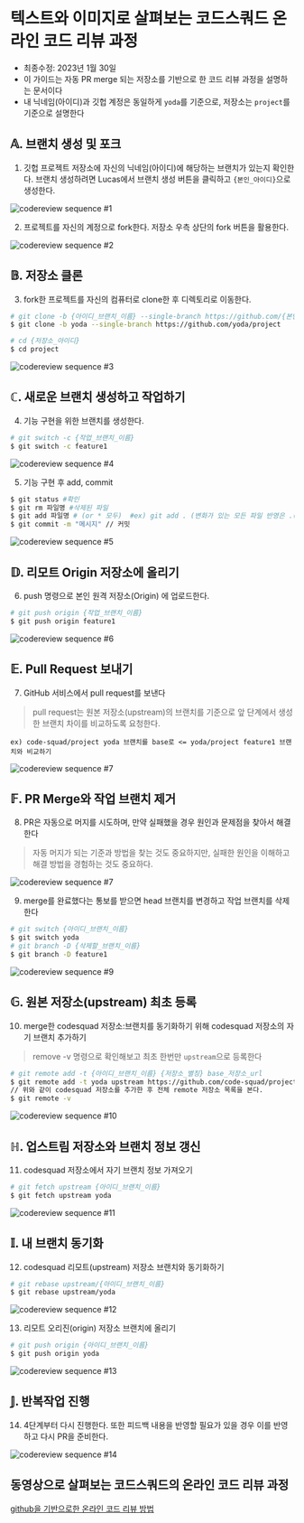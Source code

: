 # 텍스트와 이미지로 살펴보는 코드스쿼드 온라인 코드 리뷰 과정 

- 최종수정: 2023년 1월 30일
- 이 가이드는 자동 PR merge 되는 저장소를 기반으로 한 코드 리뷰 과정을 설명하는 문서이다
- 내 닉네임(아이디)과 깃헙 계정은 동일하게 `yoda`를 기준으로, 저장소는 `project`를 기준으로 설명한다

## 𝔸. 브랜치 생성 및 포크

1. 깃헙 프로젝트 저장소에 자신의 닉네임(아이디)에 해당하는 브랜치가 있는지 확인한다. 
브랜치 생성하려면 Lucas에서 브랜치 생성 버튼을 클릭하고 `{본인_아이디}`으로 생성한다.

![codereview sequence #1](../Sequence/CodeReviewSequence_01.png)


2. 프로젝트를 자신의 계정으로 fork한다. 저장소 우측 상단의 fork 버튼을 활용한다.

![codereview sequence #2](../Sequence/CodeReviewSequence_02.png)

## 𝔹. 저장소 클론

3. fork한 프로젝트를 자신의 컴퓨터로 clone한 후 디렉토리로 이동한다.

```bash
# git clone -b {아이디_브랜치_이름} --single-branch https://github.com/{본인_아이디}/{저장소 아이디}
$ git clone -b yoda --single-branch https://github.com/yoda/project
```

```bash
# cd {저장소_아이디}
$ cd project
```

![codereview sequence #3](../Sequence/CodeReviewSequence_03.png)


## ℂ. 새로운 브랜치 생성하고 작업하기

4. 기능 구현을 위한 브랜치를 생성한다.

```bash
# git switch -c {작업_브랜치_이름}
$ git switch -c feature1
```

![codereview sequence #4](../Sequence/CodeReviewSequence_04.png)


5. 기능 구현 후 add, commit

```bash
$ git status #확인
$ git rm 파일명 #삭제된 파일
$ git add 파일명 # (or * 모두)  #ex) git add . (변화가 있는 모든 파일 반영은 .(dot)을 사용
$ git commit -m "메시지" // 커밋
```

![codereview sequence #5](../Sequence/CodeReviewSequence_05.png)

## 𝔻. 리모트 Origin 저장소에 올리기

6. push 명령으로 본인 원격 저장소(Origin) 에 업로드한다.

```bash
# git push origin {작업_브랜치_이름}
$ git push origin feature1
```

![codereview sequence #6](../Sequence/CodeReviewSequence_06.png)

## 𝔼. Pull Request 보내기

7.  GitHub 서비스에서 pull request를 보낸다

> pull request는 원본 저장소(upstream)의 브랜치를 기준으로 앞 단계에서 생성한 브랜치 차이를 비교하도록 요청한다.

```
ex) code-squad/project yoda 브랜치를 base로 <= yoda/project feature1 브랜치와 비교하기
```

![codereview sequence #7](../Sequence/CodeReviewSequence_07.png)

## 𝔽. PR Merge와 작업 브랜치 제거

8. PR은 자동으로 머지를 시도하며, 만약 실패했을 경우 원인과 문제점을 찾아서 해결한다

> 자동 머지가 되는 기준과 방법을 찾는 것도 중요하지만, 
> 실패한 원인을 이해하고 해결 방법을 경험하는 것도 중요하다.

![codereview sequence #7](../Sequence/CodeReviewSequence_08.png)

9. merge를 완료했다는 통보를 받으면 head 브랜치를 변경하고 작업 브랜치를 삭제한다

```bash
# git switch {아이디_브랜치_이름}
$ git switch yoda
# git branch -D {삭제할_브랜치_이름}
$ git branch -D feature1
```

![codereview sequence #9](../Sequence/CodeReviewSequence_09.png)

## 𝔾. 원본 저장소(upstream) 최초 등록

10. merge한 codesquad 저장소:브랜치를 동기화하기 위해 codesquad 저장소의 자기 브랜치 추가하기 

> remove -v 명령으로 확인해보고 최초 한번만 `upstream`으로 등록한다

```bash
# git remote add -t {아이디_브랜치_이름} {저장소_별칭} base_저장소_url
$ git remote add -t yoda upstream https://github.com/code-squad/project.git
// 위와 같이 codesquad 저장소를 추가한 후 전체 remote 저장소 목록을 본다.
$ git remote -v
```

![codereview sequence #10](../Sequence/CodeReviewSequence_10.png)

## ℍ. 업스트림 저장소와 브랜치 정보 갱신

11. codesquad 저장소에서 자기 브랜치 정보 가져오기

```bash
# git fetch upstream {아이디_브랜치_이름}
$ git fetch upstream yoda
```

![codereview sequence #11](../Sequence/CodeReviewSequence_11.png)

## 𝕀. 내 브랜치 동기화

12. codesquad 리모트(upstream) 저장소 브랜치와 동기화하기

```bash
# git rebase upstream/{아이디_브랜치_이름}
$ git rebase upstream/yoda
```

![codereview sequence #12](../Sequence/CodeReviewSequence_12.png)


13. 리모트 오리진(origin) 저장소 브랜치에 올리기

```bash
# git push origin {아이디_브랜치_이름}
$ git push origin yoda
```

![codereview sequence #13](../Sequence/CodeReviewSequence_13.png)

## 𝕁. 반복작업 진행

14. 4단계부터 다시 진행한다. 또한 피드백 내용을 반영할 필요가 있을 경우 이를 반영하고 다시 PR을 준비한다.

![codereview sequence #14](../Sequence/CodeReviewSequence_14.png)


## 동영상으로 살펴보는 코드스쿼드의 온라인 코드 리뷰 과정

[github을 기반으로한 온라인 코드 리뷰 방법](https://youtu.be/a5c9ku-_fok)
